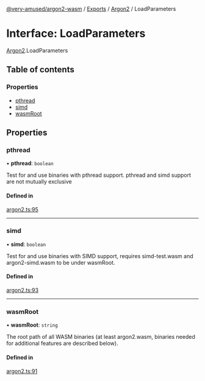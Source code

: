 [@very-amused/argon2-wasm](../README.md) / [Exports](../modules.md) / [Argon2](../modules/Argon2.md) / LoadParameters

# Interface: LoadParameters

[Argon2](../modules/Argon2.md).LoadParameters

## Table of contents

### Properties

- [pthread](Argon2.LoadParameters.md#pthread)
- [simd](Argon2.LoadParameters.md#simd)
- [wasmRoot](Argon2.LoadParameters.md#wasmroot)

## Properties

### pthread

• **pthread**: `boolean`

Test for and use binaries with pthread support. pthread and simd support are not mutually exclusive

#### Defined in

[argon2.ts:95](https://github.com/very-amused/argon2-wasm/blob/baab309/src/argon2.ts#L95)

___

### simd

• **simd**: `boolean`

Test for and use binaries with SIMD support, requires simd-test.wasm and argon2-simd.wasm to be under wasmRoot.

#### Defined in

[argon2.ts:93](https://github.com/very-amused/argon2-wasm/blob/baab309/src/argon2.ts#L93)

___

### wasmRoot

• **wasmRoot**: `string`

The root path of all WASM binaries (at least argon2.wasm, binaries needed for additional features are described below).

#### Defined in

[argon2.ts:91](https://github.com/very-amused/argon2-wasm/blob/baab309/src/argon2.ts#L91)
